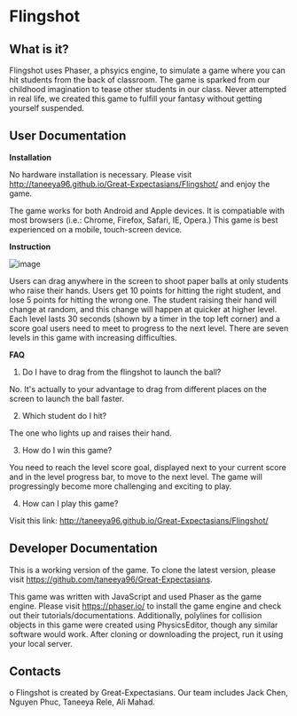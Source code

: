 # Flingshot

What is it?
-----------

Flingshot uses Phaser, a phsyics engine, to simulate a game where you can hit students from the back of classroom. The game is sparked from our childhood imagination to tease other students in our class. Never attempted in real life, we created this game to fulfill your fantasy without getting yourself suspended.


User Documentation
----------------------

**Installation**

No hardware installation is necessary. Please visit http://taneeya96.github.io/Great-Expectasians/Flingshot/ and enjoy the game.

The game works for both Android and Apple devices. It is compatiable with most browsers (i.e.: Chrome, Firefox, Safari, IE, Opera.) This game is best experienced on a mobile, touch-screen device.

**Instruction**

![image](https://github.com/taneeya96/Great-Expectasians/blob/master/Flingshot/assets/images/READMEinstructionpage.JPG?raw=true "Instruction Page")

Users can drag anywhere in the screen to shoot paper balls at only students who raise their hands. Users get 10 points for hitting the right student, and lose 5 points for hitting the wrong one. The student raising their hand will change at random, and this change will happen at quicker at higher level. Each level lasts 30 seconds (shown by a timer in the top left corner) and a score goal users need to meet to progress to the next level. There are seven levels in this game with increasing difficulties. 

**FAQ**

1. Do I have to drag from the flingshot to launch the ball?

No. It's actually to your advantage to drag from different places on the screen to launch the ball faster.

2. Which student do I hit?

The one who lights up and raises their hand.

3. How do I win this game?

You need to reach the level score goal, displayed next to your current score and in the level progress bar, to move to the next level. The game will progressingly become more challenging and exciting to play. 

4. How can I play this game?

Visit this link: http://taneeya96.github.io/Great-Expectasians/Flingshot/

Developer Documentation
-----------------------

This is a working version of the game. To clone the latest version, please visit https://github.com/taneeya96/Great-Expectasians. 

This game was written with JavaScript and used Phaser as the game engine. Please visit https://phaser.io/ to install the game engine and check out their tutorials/documentations. Additionally, polylines for collision objects in this game were created using PhysicsEditor, though any similar software would work. After cloning or downloading the project, run it using your local server.

Contacts
--------

o Flingshot is created by Great-Expectasians. Our team includes Jack Chen, Nguyen Phuc, Taneeya Rele, Ali Mahad.
